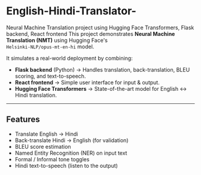 # English-Hindi-Translator-
Neural Machine Translation project using Hugging Face Transformers, Flask backend, React frontend
This project demonstrates **Neural Machine Translation (NMT)** using Hugging Face's  
`Helsinki-NLP/opus-mt-en-hi` model.

It simulates a real-world deployment by combining:
- **Flask backend** (Python) → Handles translation, back-translation, BLEU scoring, and text-to-speech.
- **React frontend** → Simple user interface for input & output.
- **Hugging Face Transformers** → State-of-the-art model for English ↔ Hindi translation.

---

##  Features
-  Translate English → Hindi  
-  Back-translate Hindi → English (for validation)  
-  BLEU score estimation  
-  Named Entity Recognition (NER) on input text  
-  Formal / Informal tone toggles  
-  Hindi text-to-speech (listen to the output)  
